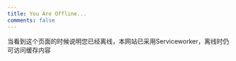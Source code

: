 ```yaml
---
title: You Are Offline...
comments: false
---
```








当看到这个页面的时候说明您已经离线，本网站已采用Serviceworker，离线时仍可访问缓存内容